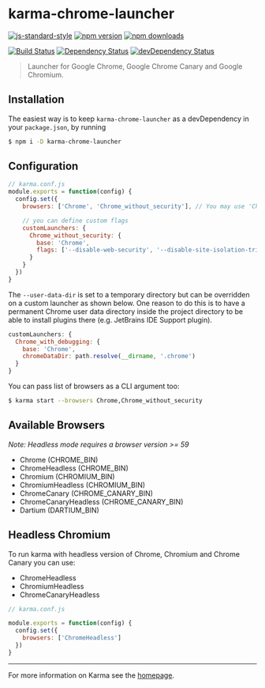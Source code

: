 # karma-chrome-launcher

[![js-standard-style](https://img.shields.io/badge/code%20style-standard-brightgreen.svg?style=flat-square)](https://github.com/karma-runner/karma-chrome-launcher)
 [![npm version](https://img.shields.io/npm/v/karma-chrome-launcher.svg?style=flat-square)](https://www.npmjs.com/package/karma-chrome-launcher) [![npm downloads](https://img.shields.io/npm/dm/karma-chrome-launcher.svg?style=flat-square)](https://www.npmjs.com/package/karma-chrome-launcher)

[![Build Status](https://img.shields.io/travis/karma-runner/karma-chrome-launcher/master.svg?style=flat-square)](https://travis-ci.org/karma-runner/karma-chrome-launcher) [![Dependency Status](https://img.shields.io/david/karma-runner/karma-chrome-launcher.svg?style=flat-square)](https://david-dm.org/karma-runner/karma-chrome-launcher) [![devDependency Status](https://img.shields.io/david/dev/karma-runner/karma-chrome-launcher.svg?style=flat-square)](https://david-dm.org/karma-runner/karma-chrome-launcher#info=devDependencies)

> Launcher for Google Chrome, Google Chrome Canary and Google Chromium.

## Installation

The easiest way is to keep `karma-chrome-launcher` as a devDependency in your `package.json`,
by running

```bash
$ npm i -D karma-chrome-launcher
```

## Configuration

```js
// karma.conf.js
module.exports = function(config) {
  config.set({
    browsers: ['Chrome', 'Chrome_without_security'], // You may use 'ChromeCanary', 'Chromium' or any other supported browser

    // you can define custom flags
    customLaunchers: {
      Chrome_without_security: {
        base: 'Chrome',
        flags: ['--disable-web-security', '--disable-site-isolation-trials']
      }
    }
  })
}
```

The `--user-data-dir` is set to a temporary directory but can be overridden on a custom launcher as shown below.
One reason to do this is to have a permanent Chrome user data directory inside the project directory to be able to
install plugins there (e.g. JetBrains IDE Support plugin).

```js
customLaunchers: {
  Chrome_with_debugging: {
    base: 'Chrome',
    chromeDataDir: path.resolve(__dirname, '.chrome')
  }
}
```

You can pass list of browsers as a CLI argument too:

```bash
$ karma start --browsers Chrome,Chrome_without_security
```

## Available Browsers
*Note: Headless mode requires a browser version >= 59*

- Chrome (CHROME_BIN)
- ChromeHeadless (CHROME_BIN)
- Chromium (CHROMIUM_BIN)
- ChromiumHeadless (CHROMIUM_BIN)
- ChromeCanary (CHROME_CANARY_BIN)
- ChromeCanaryHeadless (CHROME_CANARY_BIN)
- Dartium (DARTIUM_BIN)

## Headless Chromium

To run karma with headless version of Chrome, Chromium and Chrome Canary you can use:

 - ChromeHeadless
 - ChromiumHeadless
 - ChromeCanaryHeadless

```js
// karma.conf.js

module.exports = function(config) {
  config.set({
    browsers: ['ChromeHeadless']
  })
}
```

----

For more information on Karma see the [homepage].

[homepage]: https://karma-runner.github.io
